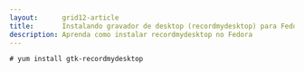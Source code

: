 ```yaml
---
layout:      grid12-article
title:       Instalando gravador de desktop (recordmydesktop) para Fedora
description: Aprenda como instalar recordmydesktop no Fedora
---
```



	# yum install gtk-recordmydesktop
